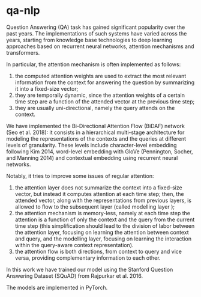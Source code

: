 # qa-nlp

Question Answering (QA) task has gained significant popularity over the past years. The implementations
of such systems have varied across the years, starting from knowledge base technologies to deep learning
approaches based on recurrent neural networks, attention mechanisms and transformers.

In particular, the attention mechanism is often implemented as follows:
1. the computed attention weights are used to extract the most relevant information from the context
for answering the question by summarizing it into a fixed-size vector;
2. they are temporally dynamic, since the attention weights of a certain time step are a function of
the attended vector at the previous time step;
3. they are usually uni-directional, namely the query attends on the context.

We have implemented the Bi-Directional Attention Flow (BiDAF) network (Seo et al. 2018): it consists
in a hierarchical multi-stage architecture for modeling the representations of the contexts and the queries
at different levels of granularity. These levels include character-level embedding following Kim 2014,
word-level embedding with GloVe (Pennington, Socher, and Manning 2014) and contextual embedding
using recurrent neural networks.

Notably, it tries to improve some issues of regular attention:
1. the attention layer does not summarize the context into a fixed-size vector, but instead it computes
attention at each time step; then, the attended vector, along with the representations from previous
layers, is allowed to flow to the subsequent layer (called modelling layer );
2. the attention mechanism is memory-less, namely at each time step the attention is a function of
only the context and the query from the current time step (this simplification should lead to the
division of labor between the attention layer, focusing on learning the attention between context
and query, and the modelling layer, focusing on learning the interaction within the query-aware
context representation).
3. the attention flow is both directions, from context to query and vice versa, providing complementary
information to each other.

In this work we have trained our model using the Stanford Question Answering Dataset (SQuAD)
from Rajpurkar et al. 2016.

The models are implemented in PyTorch.

